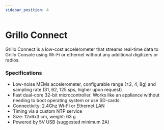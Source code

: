 ```yaml
---
sidebar_position: 4
---
```


# Grillo Connect
Grillo Connect is a low-cost accelerometer that streams real-time data to Grillo Console using Wi-Fi or ethernet without any additional digitizers or radios.

### Specifications
- Low-noise MEMs accelerometer, configurable range (±2, 4, 8g) and sampling rate (31, 62, 125 sps, higher upon request)
- Fast dual-core 32-bit microcontroller. Works like an appliance without needing to boot operating system or use SD-cards.
- Connectivity: 2.4Ghz Wi-Fi or Ethernet LAN
- Timing via a custom NTP service
- Size: 12x6x3 cm, weight: 63 g
- Powered by 5V USB (suggested minimum 2A)